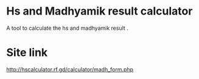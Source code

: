 # Hs and Madhyamik result calculator
A tool to calculate the hs and madhyamik result .

# Site link
http://hscalculator.rf.gd/calculator/madh_form.php


